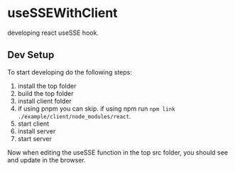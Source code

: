 # useSSEWithClient

developing react useSSE hook.

Dev Setup
---
To start developing do the following steps:
1. install the top folder
2. build the top folder
3. install client folder
4. if using pnpm you can skip. if using npm run `npm link ./example/client/node_modules/react`.
5. start client
6. install server
7. start server

Now when editing the useSSE function in the top src folder, you should see and update in the browser.
